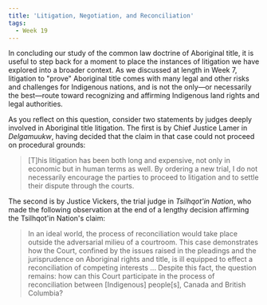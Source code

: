 ```yaml
---
title: 'Litigation, Negotiation, and Reconciliation'
tags:
  - Week 19
---
```


In concluding our study of the common law doctrine of Aboriginal title, it is useful to step back for a moment to place the instances of litigation we have explored into a broader context. As we discussed at length in Week 7, litigation to "prove" Aboriginal title comes with many legal and other risks and challenges for Indigenous nations, and is not the only—or necessarily the best—route toward recognizing and affirming Indigenous land rights and legal authorities. 

As you reflect on this question, consider two statements by judges deeply involved in Aboriginal title litigation. The first is by Chief Justice Lamer in *Delgamuukw*, having decided that the claim in that case could not proceed on procedural grounds: 

> [T]his litigation has been both long and expensive, not only in economic but in human terms as well. By ordering a new trial, I do not necessarily encourage the parties to proceed to litigation and to settle their dispute through the courts.

The second is by Justice Vickers, the trial judge in *Tsilhqot'in Nation*, who made the following observation at the end of a lengthy decision affirming the Tsilhqot'in Nation's claim:

> In an ideal world, the process of reconciliation would take place outside the adversarial milieu of a courtroom. This case demonstrates how the Court, confined by the issues raised in the pleadings and the jurisprudence on Aboriginal rights and title, is ill equipped to effect a reconciliation of competing interests ... Despite this fact, the question remains: how can this Court participate in the process of reconciliation between [Indigenous] people[s], Canada and British Columbia?
